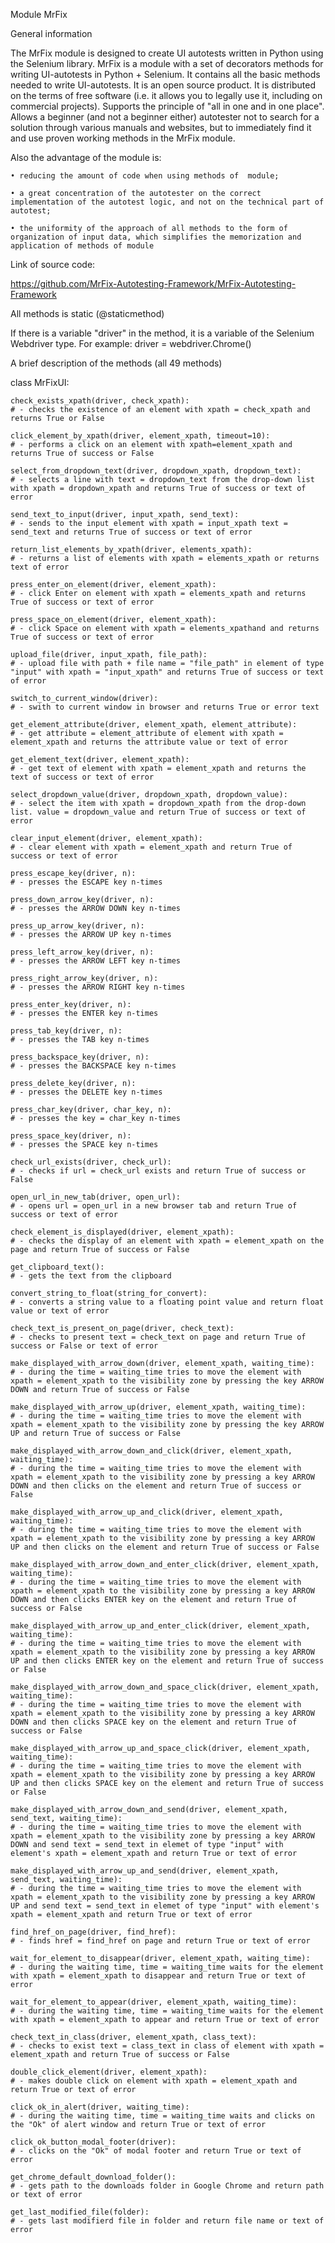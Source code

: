 Module MrFix

General information 

The MrFix module is designed to create UI autotests written in Python using the Selenium library.
MrFix is a module with a set of decorators methods for writing UI-autotests in Python + Selenium. It contains all the basic methods needed to write UI-autotests. It is an open source product. It is distributed on the terms of free software (i.e. it allows you to legally use it, including on commercial projects). Supports the principle of "all in one and in one place". Allows a beginner (and not a beginner either) autotester not to search for a solution through various manuals and websites, but to immediately find it and use proven working methods in the MrFix module.

Also the advantage of the module is:

    • reducing the amount of code when using methods of  module;
    
    • a great concentration of the autotester on the correct implementation of the autotest logic, and not on the technical part of autotest;
    
    • the uniformity of the approach of all methods to the form of organization of input data, which simplifies the memorization and application of methods of module
    
Link of source code:

https://github.com/MrFix-Autotesting-Framework/MrFix-Autotesting-Framework

All methods is static (@staticmethod)

If there is a variable "driver" in the method, it is a variable of the Selenium Webdriver type. For example: driver = webdriver.Chrome()

A brief description of the methods (all 49 methods)

class MrFixUI:

    check_exists_xpath(driver, check_xpath):
    # - checks the existence of an element with xpath = check_xpath and returns True or False

    click_element_by_xpath(driver, element_xpath, timeout=10):
    # - performs a click on an element with xpath=element_xpath and returns True of success or False

    select_from_dropdown_text(driver, dropdown_xpath, dropdown_text):
    # - selects a line with text = dropdown_text from the drop-down list with xpath = dropdown_xpath and returns True of success or text of error

    send_text_to_input(driver, input_xpath, send_text):
    # - sends to the input element with xpath = input_xpath text = send_text and returns True of success or text of error

    return_list_elements_by_xpath(driver, elements_xpath):
    # - returns a list of elements with xpath = elements_xpath or returns text of error

    press_enter_on_element(driver, element_xpath):
    # - click Enter on element with xpath = elements_xpath and returns True of success or text of error

    press_space_on_element(driver, element_xpath):
    # - click Space on element with xpath = elements_xpathand and returns True of success or text of error

    upload_file(driver, input_xpath, file_path):
    # - upload file with path + file name = "file_path" in element of type "input" with xpath = "input_xpath" and returns True of success or text of error

    switch_to_current_window(driver):
    # - swith to current window in browser and returns True or error text

    get_element_attribute(driver, element_xpath, element_attribute):
    # - get attribute = element_attribute of element with xpath = element_xpath and returns the attribute value or text of error

    get_element_text(driver, element_xpath):
    # - get text of element with xpath = element_xpath and returns the text of success or text of error

    select_dropdown_value(driver, dropdown_xpath, dropdown_value):
    # - select the item with xpath = dropdown_xpath from the drop-down list. value = dropdown_value and return True of success or text of error

    clear_input_element(driver, element_xpath):
    # - clear element with xpath = element_xpath and return True of success or text of error

    press_escape_key(driver, n):
    # - presses the ESCAPE key n-times

    press_down_arrow_key(driver, n):
    # - presses the ARROW DOWN key n-times

    press_up_arrow_key(driver, n):
    # - presses the ARROW UP key n-times

    press_left_arrow_key(driver, n):
    # - presses the ARROW LEFT key n-times

    press_right_arrow_key(driver, n):
    # - presses the ARROW RIGHT key n-times

    press_enter_key(driver, n):
    # - presses the ENTER key n-times

    press_tab_key(driver, n):
    # - presses the TAB key n-times

    press_backspace_key(driver, n):
    # - presses the BACKSPACE key n-times

    press_delete_key(driver, n):
    # - presses the DELETE key n-times

    press_char_key(driver, char_key, n):
    # - presses the key = char_key n-times

    press_space_key(driver, n):
    # - presses the SPACE key n-times

    check_url_exists(driver, check_url):
    # - checks if url = check_url exists and return True of success or False

    open_url_in_new_tab(driver, open_url):
    # - opens url = open_url in a new browser tab and return True of success or text of error

    check_element_is_displayed(driver, element_xpath):
    # - checks the display of an element with xpath = element_xpath on the page and return True of success or False

    get_clipboard_text():
    # - gets the text from the clipboard

    convert_string_to_float(string_for_convert):
    # - converts a string value to a floating point value and return float value or text of error

    check_text_is_present_on_page(driver, check_text):
    # - checks to present text = check_text on page and return True of success or False or text of error

    make_displayed_with_arrow_down(driver, element_xpath, waiting_time):
    # - during the time = waiting_time tries to move the element with xpath = element_xpath to the visibility zone by pressing the key ARROW DOWN and return True of success or False

    make_displayed_with_arrow_up(driver, element_xpath, waiting_time):
    # - during the time = waiting_time tries to move the element with xpath = element_xpath to the visibility zone by pressing the key ARROW UP and return True of success or False

    make_displayed_with_arrow_down_and_click(driver, element_xpath, waiting_time):
    # - during the time = waiting_time tries to move the element with xpath = element_xpath to the visibility zone by pressing a key ARROW DOWN and then clicks on the element and return True of success or False

    make_displayed_with_arrow_up_and_click(driver, element_xpath, waiting_time):
    # - during the time = waiting_time tries to move the element with xpath = element_xpath to the visibility zone by pressing a key ARROW UP and then clicks on the element and return True of success or False

    make_displayed_with_arrow_down_and_enter_click(driver, element_xpath, waiting_time):
    # - during the time = waiting_time tries to move the element with xpath = element_xpath to the visibility zone by pressing a key ARROW DOWN and then clicks ENTER key on the element and return True of success or False
  
    make_displayed_with_arrow_up_and_enter_click(driver, element_xpath, waiting_time):
    # - during the time = waiting_time tries to move the element with xpath = element_xpath to the visibility zone by pressing a key ARROW UP and then clicks ENTER key on the element and return True of success or False
 
    make_displayed_with_arrow_down_and_space_click(driver, element_xpath, waiting_time):
    # - during the time = waiting_time tries to move the element with xpath = element_xpath to the visibility zone by pressing a key ARROW DOWN and then clicks SPACE key on the element and return True of success or False
  
    make_displayed_with_arrow_up_and_space_click(driver, element_xpath, waiting_time):
    # - during the time = waiting_time tries to move the element with xpath = element_xpath to the visibility zone by pressing a key ARROW UP and then clicks SPACE key on the element and return True of success or False
  
    make_displayed_with_arrow_down_and_send(driver, element_xpath, send_text, waiting_time):
    # - during the time = waiting_time tries to move the element with xpath = element_xpath to the visibility zone by pressing a key ARROW DOWN and send text = send_text in elemet of type "input" with element's xpath = element_xpath and return True or text of error
  
    make_displayed_with_arrow_up_and_send(driver, element_xpath, send_text, waiting_time):
    # - during the time = waiting_time tries to move the element with xpath = element_xpath to the visibility zone by pressing a key ARROW UP and send text = send_text in elemet of type "input" with element's xpath = element_xpath and return True or text of error
  
    find_href_on_page(driver, find_href):
    # - finds href = find_href on page and return True or text of error

    wait_for_element_to_disappear(driver, element_xpath, waiting_time):
    # - during the waiting time, time = waiting_time waits for the element with xpath = element_xpath to disappear and return True or text of error

    wait_for_element_to_appear(driver, element_xpath, waiting_time):
    # - during the waiting time, time = waiting_time waits for the element with xpath = element_xpath to appear and return True or text of error

    check_text_in_class(driver, element_xpath, class_text):
    # - checks to exist text = class_text in class of element with xpath = element_xpath and return True of success or False

    double_click_element(driver, element_xpath):
    # - makes double click on element with xpath = element_xpath and return True or text of error

    click_ok_in_alert(driver, waiting_time):
    # - during the waiting time, time = waiting_time waits and clicks on the "Ok" of alert window and return True or text of error

    click_ok_button_modal_footer(driver):
    # - clicks on the "Ok" of modal footer and return True or text of error

    get_chrome_default_download_folder():
    # - gets path to the downloads folder in Google Chrome and return path or text of error

    get_last_modified_file(folder):
    # - gets last modifierd file in folder and return file name or text of error


